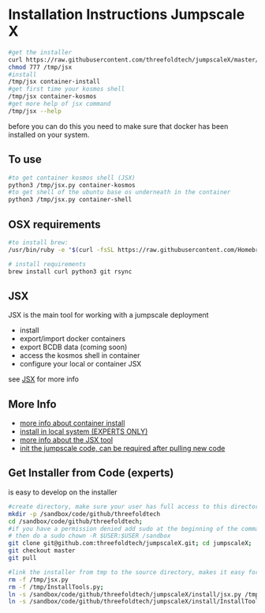 # Installation Instructions Jumpscale X


```bash
#get the installer
curl https://raw.githubusercontent.com/threefoldtech/jumpscaleX/master/install/jsx.py?$RANDOM > /tmp/jsx
chmod 777 /tmp/jsx
#install
/tmp/jsx container-install
#get first time your kosmos shell
/tmp/jsx container-kosmos
#get more help of jsx command
/tmp/jsx --help
```

before you can do this you need to make sure that docker has been installed on your system.

## To use

```bash
#to get container kosmos shell (JSX)
python3 /tmp/jsx.py container-kosmos
#to get shell of the ubuntu base os underneath in the container
python3 /tmp/jsx.py container-shell
```

## OSX requirements

```bash
#to install brew:
/usr/bin/ruby -e "$(curl -fsSL https://raw.githubusercontent.com/Homebrew/install/master/install)"

# install requirements
brew install curl python3 git rsync
```

## JSX

JSX is the main tool for working with a jumpscale deployment

- install
- export/import docker containers
- export BCDB data (coming soon)
- access the kosmos shell in container
- configure your local or container JSX

see [JSX](jsx.md) for more info

## More Info

- [more info about container install](install_docker.md)
- [install in local system (EXPERTS ONLY)](install_insystem.md)
- [more info about the JSX tool](jsx.md)
- [init the jumpscale code, can be required after pulling new code](generation.md)

## Get Installer from Code (experts)

is easy to develop on the installer

```bash
#create directory, make sure your user has full access to this director (can be a manual step)
mkdir -p /sandbox/code/github/threefoldtech
cd /sandbox/code/github/threefoldtech;
#if you have a permission denied add sudo at the beginning of the command
# then do a sudo chown -R $USER:$USER /sandbox
git clone git@github.com:threefoldtech/jumpscaleX.git; cd jumpscaleX;
git checkout master
git pull

#link the installer from tmp to the source directory, makes it easy for the rest of this tutorial
rm -f /tmp/jsx.py
rm -f /tmp/InstallTools.py;
ln -s /sandbox/code/github/threefoldtech/jumpscaleX/install/jsx.py /tmp/jsx.py;
ln -s /sandbox/code/github/threefoldtech/jumpscaleX/install/InstallTools.py /tmp/InstallTools.py
```
